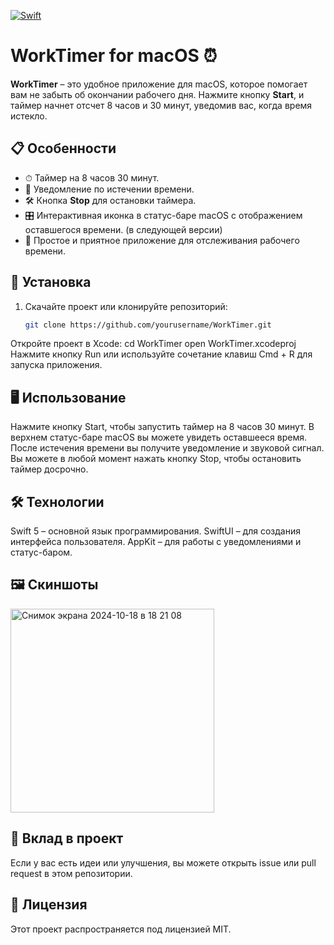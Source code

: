 [![Swift](https://github.com/iwizard7/WorkTimer/actions/workflows/swift.yml/badge.svg)](https://github.com/iwizard7/WorkTimer/actions/workflows/swift.yml)
# WorkTimer for macOS ⏰

**WorkTimer** – это удобное приложение для macOS, которое помогает вам не забыть об окончании рабочего дня. Нажмите кнопку **Start**, и таймер начнет отсчет 8 часов и 30 минут, уведомив вас, когда время истекло.

## 📋 Особенности

- ⏱ Таймер на 8 часов 30 минут.
- 🔔 Уведомление по истечении времени.
- 🛠 Кнопка **Stop** для остановки таймера.
- 🎛 Интерактивная иконка в статус-баре macOS с отображением оставшегося времени. (в следующей версии)
- 🌙 Простое и приятное приложение для отслеживания рабочего времени.

## 🚀 Установка

1. Скачайте проект или клонируйте репозиторий:
   ```bash
   git clone https://github.com/yourusername/WorkTimer.git
Откройте проект в Xcode:
cd WorkTimer
open WorkTimer.xcodeproj
Нажмите кнопку Run или используйте сочетание клавиш Cmd + R для запуска приложения.
## 🖥 Использование

Нажмите кнопку Start, чтобы запустить таймер на 8 часов 30 минут.
В верхнем статус-баре macOS вы можете увидеть оставшееся время.
После истечения времени вы получите уведомление и звуковой сигнал.
Вы можете в любой момент нажать кнопку Stop, чтобы остановить таймер досрочно.
## 🛠 Технологии

Swift 5 – основной язык программирования.
SwiftUI – для создания интерфейса пользователя.
AppKit – для работы с уведомлениями и статус-баром.
## 🖼️ Скиншоты
<img width="326" alt="Снимок экрана 2024-10-18 в 18 21 08" src="https://github.com/user-attachments/assets/302b1be9-1df8-4ac8-ad01-c62474d863d7">

## 🤝 Вклад в проект

Если у вас есть идеи или улучшения, вы можете открыть issue или pull request в этом репозитории.

## 📄 Лицензия

Этот проект распространяется под лицензией MIT.
